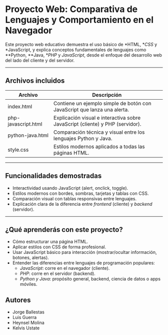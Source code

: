#  Proyecto Web: Comparativa de Lenguajes y Comportamiento en el Navegador

Este proyecto web educativo demuestra el uso básico de *HTML, **CSS* y *JavaScript, y explica conceptos fundamentales de lenguajes como **Python, **Java, **PHP* y *JavaScript*, desde el enfoque del desarrollo web del lado del cliente y del servidor.

---

##  Archivos incluidos

| Archivo              | Descripción |
|----------------------|-------------|
| index.html         | Contiene un ejemplo simple de botón con JavaScript que lanza una alerta. |
| php-javascript.html| Explicación visual e interactiva sobre JavaScript (cliente) y PHP (servidor). |
| python-java.html   | Comparación técnica y visual entre los lenguajes Python y Java. |
| style.css          | Estilos modernos aplicados a todas las páginas HTML. |

---

##  Funcionalidades demostradas

-  Interactividad usando JavaScript (alert, onclick, toggle).
-  Estilos modernos con bordes, sombras, tarjetas y tablas con CSS.
-  Comparación visual con tablas responsivas entre lenguajes.
-  Explicación clara de la diferencia entre *frontend* (cliente) y *backend* (servidor).

---

## ¿Qué aprenderás con este proyecto?

- Cómo estructurar una página HTML.
- Aplicar estilos con CSS de forma profesional.
- Usar JavaScript básico para interacción (mostrar/ocultar información, botones, alertas).
- Entender las diferencias entre lenguajes de programación populares:
  - *JavaScript*: corre en el navegador (cliente).
  - *PHP*: corre en el servidor (backend).
  - *Python y Java*: propósito general, backend, ciencia de datos o apps móviles.
 




## Autores 

- Jorge Ballestas
- Luis Guerra
- Heynsel Molina
- Kelvis Ustate

